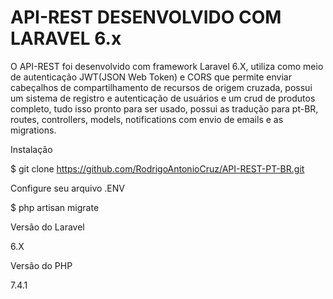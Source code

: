# API-REST DESENVOLVIDO COM LARAVEL 6.x

O API-REST foi desenvolvido com framework Laravel 6.X, utiliza como meio de autenticação JWT(JSON Web Token) e CORS que permite enviar cabeçalhos de compartilhamento de recursos de origem cruzada, possui um sistema de registro e autenticação de usuários e um crud de produtos completo, tudo isso pronto para ser usado, possui as tradução para pt-BR, routes, controllers, models, notifications com envio
de emails e as migrations.


Instalação

$ git clone https://github.com/RodrigoAntonioCruz/API-REST-PT-BR.git

Configure seu arquivo .ENV 

$ php artisan migrate

Versão do Laravel

6.X

Versão do PHP

7.4.1

